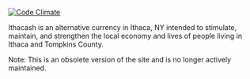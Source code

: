 [![Code Climate][1]][2]

Ithacash is an alternative currency in Ithaca, NY intended to stimulate, maintain, and strengthen the local economy and lives of people living in Ithaca and Tompkins County.

Note: This is an obsolete version of the site and is no longer actively maintained.

[1]: https://codeclimate.com/github/patientdev/ithacash/badges/gpa.svg
[2]: https://codeclimate.com/github/patientdev/ithacash
